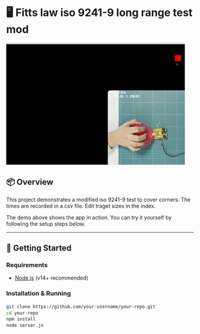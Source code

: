 # 🖥️ Fitts law iso 9241-9 long range test mod 

![Demo](demo.gif)

## 📦 Overview

This project demonstrates a modified iso 9241-9 test to cover corners. The times are recorded in a csv file. Edit traget sizes in the index.


The demo above shows the app in action. You can try it yourself by following the setup steps below.

---

## 🚀 Getting Started

### Requirements
- [Node.js](https://nodejs.org/) (v14+ recommended)

### Installation & Running

```bash
git clone https://github.com/your-username/your-repo.git
cd your-repo
npm install
node server.js